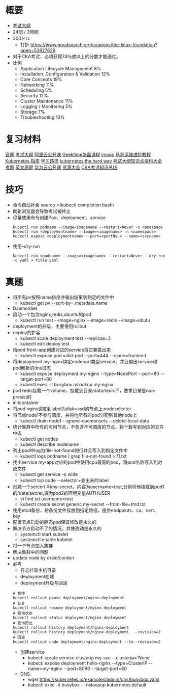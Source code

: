 # 概要
* [考试大纲](https://github.com/cncf/curriculum)
* 24問 / 3時間
* 300ドル
  - 打折 https://www.goodsearch.org/coupons/the-linux-foundation?open=53827629
* 对于CKA考试，必须获得74％或以上的分数才能通过。
* 比例
  - Application Lifecycle Management 8%
  - Installation, Configuration & Validation 12%
  - Core Concepts 19%
  - Networking 11%
  - Scheduling 5%
  - Security 12%
  - Cluster Maintenance 11%
  - Logging / Monitoring 5%
  - Storage 7%
  - Troubleshooting 10%

# 复习材料
[官网](https://kubernetes.io)
[考试大纲](https://github.com/cncf/curriculum)
[阿里云公开课](https://edu.aliyun.com/roadmap/cloudnative#teacher)
[Geektime张磊课程](https://time.geekbang.org/column/article/0?cid=116)
[imooc](https://coding.imooc.com/learn/list/335.html)
[马哥运维进阶教程](https://www.bilibili.com/video/av82289390?p=1)
[Kubernetes 指南](https://feisky.gitbooks.io/kubernetes/content/)
[学习路径](https://github.com/caicloud/kube-ladder)
[kubernetes the hard way](https://github.com/kelseyhightower/kubernetes-the-hard-way)
[考试大纲知识点资料大全](https://github.com/walidshaari/Kubernetes-Certified-Administrator)
[考题](https://blog.csdn.net/deerjoe/article/details/86300826)
[英文原题](https://blog.csdn.net/fly910905/article/details/103652034)
[华为云公开课](https://bbs.huaweicloud.com/forum/thread-11064-1-1.html)
[资源大全](https://docs.google.com/spreadsheets/d/10NltoF_6y3mBwUzQ4bcQLQfCE1BWSgUDcJXy-Qp2JEU/edit#gid=0)
[CKA考试知识总结](http://ljchen.net/2018/11/07/CKA%E8%80%83%E8%AF%95%E7%9F%A5%E8%AF%86%E6%80%BB%E7%BB%93/)

# 技巧
- 命令自动补全 source <(kubectl completion bash)
- 刷新浏览器会导致考试被终止
- 尽量使用命令创建Pod、deployment、service
  ``` 
  kubectl run podname --image=imagename --restart=Never -n namespace
  kubectl run <deploymentname> --image=<imagename> -n <namespace>
  kubectl expose <deploymentname> --port=<portNo.> --name=<svcname>
  ```
* 使用–dry-run
  ```
  kubectl run <podname> --image=<imagename> --restart=Never --dry-run -o yaml > title.yaml
  ```

# 真题
* 将所有pv按照name排序并输出结果到制定的文件中
  - kubectl get pv --sort-by=.metadata.name
* DaemonSet
* 启动一个包含nginx,redis,ubuntu的pod
  - kubectl run test --image=nginx --image=redis --image=ubutu
* deployment的升级，主要使用rollout
* deploy的扩容
  - kubectl scale deployment test --replicas=3
  - kubectl edit deploy test
* 给pod front-app创建对应的service将它暴露出来
  - kubectl expose pod valid-pod --port=444 --name=frontend
* 将deployment my-nginx绑定nodeport类型service，并且输出service和pod解析的dns日志
  - kubectl expose deployment my-nginx --type=NodePort --port=80 --target-port=80
  - kubectl exec -it busybox nslookup my-nginx
* pod redis挂载一个volume，挂载到目录/data/redis下，要求目录是non-presist的
* initcontainer
* 将pod nginx调度到label为disk=ssd的节点上:nodeselector 
* 将节点node1不参与调度，并将他所有的pod分配到其他node上
  - kubectl drain node1 --ignore-daemonsets --delete-local-data
* 统计集群中所有的可用节点，不包含不可调度的节点，将个数写到对应的文件中去
  - kubectl get nodes
  - kubectl describe nodename
* 列出pod中log为file-not-found的行并且写入到指定文件中
  - kubectl logs podname | grep file-not-found > f1.txt
* 找出service my-app对应的pod中使用cpu最高的pod，将pod名称写入到对应文件
  - kubectl get service -o wide
  - kubectl top node --selector=查出来的label
* 创建一个sercert 叫my-secret，内容为username=test,分别将他挂载到pod1的/data/secret,设为pod2的环境变量AUTHUSER
  - vi tmd.txt username=test
  - kubectl create secret generic my-secret --from-file=tmd.txt
* 使用etcd备份，将备份文件存放到指定路径，提供endpoints、ca、cert、key
* 配置节点启动的静态pod保证修改是永久的
* 解决节点启动不了的情况，并使改动是永久的
  - systemctl start kubelet
  - systemctl enable kubelet
* 将一个节点加入集群
* 解决集群中的问题
* update node by drain/cordon
* 必考
  - 日志挂载主机目录
  - deployment创建
  - deployment升级与回滚
  ```
  # 暂停
  kubectl rollout pause deployment/nginx-deployment
  # 恢复
  kubectl rollout resume deployment/nginx-deployment
  # 查询状态
  kubectl rollout status deployment/nginx-deployment
  # 查询历史
  kubectl rollout history deployment/nginx-deployment
  kubectl rollout history deployment/nginx-deployment  --revision=2
  # 回滚
  kubectl rollout undo deployment/nginx-deployment --to--revision=2
  ```
  - 创建service
    - kubectl create service clusterip my-svc --clusterip='None'
    - kubectl expose deployment hello-nginx --type=ClusterIP --name=my-nginx --port=8090 --target-port=80
  - DNS
    - wget https://kubernetes.io/examples/admin/dns/busybox.yaml
    - kubectl exec -it busybox  -- nsloopup kubernetes.default